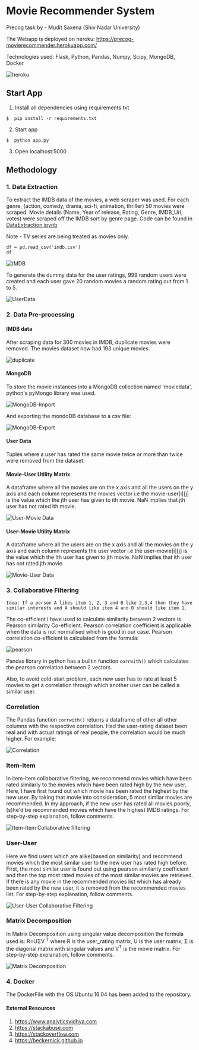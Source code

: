 # Movie Recommender System

Precog task by - Mudit Saxena (Shiv Nadar University)

The Webapp is deployed on heroku: https://precog-movierecommender.herokuapp.com/

Technologies used: Flask, Python, Pandas, Numpy, Scipy, MongoDB, Docker

![heroku](/screenshots/heroku.png?raw=true)


## Start App

1. Install all dependencies using requirements.txt

```
$  pip install -r requirements.txt
```

2. Start app

```
$  python app.py
```

3. Open localhost:5000

## Methodology

### 1. Data Extraction
To extract the IMDB data of the movies, a web scraper was used. For each genre, (action, comedy, drama, sci-fi, animation, thriller) 50 movies were scraped. Movie details (Name, Year of release, Rating, Genre, IMDB_Url, votes) were scraped off the IMDB sort by genre page. Code can be found in [DataExtraction.ipynb](/py_notebooks/DataExtraction.ipynb)

Note - TV series are being treated as movies only.

```
df = pd.read_csv('imdb.csv')
df
```

![IMDB](/screenshots/imdb.png?raw=true)

To generate the dummy data for the user ratings, 999 random users were created and each user gave 20 random movies a random rating out from 1 to 5.

![UserData](/screenshots/user_rating.png?raw=true)


### 2. Data Pre-processing

#### IMDB data
After scraping data for 300 movies in IMDB, duplicate movies were removed. The movies dataset now had 193 unique movies.

![duplicate](/screenshots/shape.png?raw=true)


#### MongoDB
To store the movie instances into a MongoDB collection named 'moviedata', python's pyMongo library was used.

![MongoDB-Import](/screenshots/mongodb_import.png?raw=true)

And exporting the mondoDB database to a csv file:

![MongoDB-Export](/screenshots/mongoDB_export.png?raw=true)

#### User Data

Tuples where a user has rated the same movie twice or more than twice were removed from the dataset.

#### Movie-User Utility Matrix

A dataframe where all the movies are on the x axis and all the users on the y axis and each column represents the movies vector i.e the movie-user[i][j] is the value which the jth user has given to ith movie. NaN implies that jth user has not rated ith movie.

![User-Movie Data](/screenshots/userUser_matrixUtlity.png?raw=true)

#### User-Movie Utility Matrix

A dataframe where all the users are on the x axis and all the movies on the y axis and each column represents the user vector
i.e the user-movie[i][j] is the value which the Ith user has given to jth movie. NaN implies that ith user has not rated  jth movie.

![Movie-User Data](/screenshots/movie_user.png?raw=true)

### 3. Collaborative Filtering

```
Idea: If a person A likes item 1, 2, 3 and B like 2,3,4 then they have similar interests and A should like item 4 and B should like item 1.
```

The co-efficient I have used to calculate similarity between 2 vectors is Pearson similarity Co-efficient. Pearson correlation coefficient is applicable when the data is not normalised which is good in our case. Pearson correlation co-efficient is calculated from the formula:

![pearson](/screenshots/pearson.png?raw=true)

Pandas library in python has a builtin function ``corrwith()`` which calculates the pearson correlation between 2 vectors.

Also, to avoid cold-start problem, each new user has to rate at least 5 movies to get a correlation through which another user can be called a similar user.

### Correlation

The Pandas function ``corrwith()`` returns a dataframe of other all other columns with the respective correlation. Had the user-rating dataset been real and with actual ratings of real people, the correlation would be much higher.
For example:

![Correlation](/screenshots/correlation.png?raw=true)

### Item-Item

In item-item collaborative filtering, we recommend movies which have been rated similarly to the movies which have been rated high by the new user. Here, I have first found out which movie has been rated the highest by the new user. By taking that movie into consideration, 5 most similar movies are recommended.
In my approach, if the new user has rated all movies poorly, (s)he'd be recommended movies which have the highest IMDB ratings.
For step-by-step explanation, follow comments.

![Item-Item Collaborative filtering](/screenshots/itemitem.png?raw=true)

### User-User

Here we find users which are alike(based on similarity) and recommend movies which the most similar user to the new user has rated high before.
First, the most similar user is found out using pearson similarity coefficient and then the top most rated movies of the most similar movies are retrieved. If there is any movie in the recommended movies list which has already been rated by the new user, it is removed from the recommended movies list.
For step-by-step explanation, follow comments.


![User-User Collaborative Filtering](/screenshots/useruser.png?raw=true)

### Matrix Decomposition
In Matrix Decomposition using singular value decomposition the formula used is: R=UΣV <sup>T</sup> where R is the user_rating matrix, U is the user matrix, Σ is the diagonal matrix with singular values and V<sup>T</sup> is the movie matrix.
For step-by-step explanation, follow comments.

![Matrix Decomposition](/screenshots/matrixdecomposition.png?raw=true)


### 4. Docker

The DockerFile with the OS Ubuntu 16.04 has been added to the repository.

#### External Resources
1. https://www.analyticsvidhya.com
2. https://stackabuse.com
3. https://stackoverflow.com
4. https://beckernick.github.io
